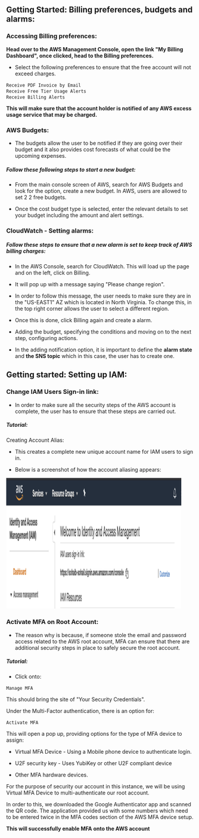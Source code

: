 ## Getting Started: Billing preferences, budgets and alarms:

### Accessing Billing preferences:

**Head over to the AWS Management Console, open the link "My Billing Dashboard", once clicked, head to the Billing preferences.**

- Select the following preferences to ensure that the free account will not exceed charges. 

```
Receive PDF Invoice by Email
Receive Free Tier Usage Alerts
Receive Billing Alerts
```

**This will make sure that the account holder is notified of any AWS excess usage service that may be charged.**
 
 
### AWS Budgets:

- The budgets allow the user to be notified if they are going over their budget and it also provides cost forecasts of what could be the upcoming expenses. 

##### **Follow these following steps to start a new budget:**

- From the main console screen of AWS, search for AWS Budgets and look for the option, create a new budget. In AWS, users are allowed to set 2 2 free budgets. 

- Once the cost budget type is selected, enter the relevant details to set your budget including the amount and alert settings. 

### CloudWatch - Setting alarms:

##### **Follow these steps to ensure that a new alarm is set to keep track of AWS billing charges:**

- In the AWS Console, search for CloudWatch. This will load up the page and on the left, click on Billing. 

- It will pop up with a message saying "Please change region".

- In order to follow this message, the user needs to make sure they are in the "US-EAST1" AZ which is located in North Virginia. To change this, in the top right corner allows the user to select a different region. 

- Once this is done, click Billing again and create a alarm. 

- Adding the budget, specifying the conditions and moving on to the next step, configuring actions.

- In the adding notification option, it is important to define the **alarm state** and **the SNS topic** which in this case, the user has to create one. 

## Getting started: Setting up IAM: 

### **Change IAM Users Sign-in link:**

- In order to make sure all the security steps of the AWS account is complete, the user has to ensure that these steps are carried out. 

##### **Tutorial:**

Creating Account Alias:

- This creates a complete new unique account name for IAM users to sign in.

- Below is a screenshot of how the account aliasing appears:

<img src="https://github.com/sohaibsohail98/AWS_Cloud_Practitioner/blob/master/Image/AWSIAMHome.png" height="350" width="470"/> 

### **Activate MFA on Root Account:**

- The reason why is because, if someone stole the email and password access related to the AWS root account, MFA can ensure that there are additional security steps in place to safely secure the root account. 

##### **Tutorial:**

- Click onto:

```
Manage MFA
```

This should bring the site of "Your Security Credentials".

Under the Multi-Factor authentication, there is an option for:

```
Activate MFA
```

This will open a pop up, providing options for the type of MFA device to assign:

- Virtual MFA Device - Using a Mobile phone device to authenticate login. 

- U2F security key - Uses YubiKey or other U2F compliant device

- Other MFA hardware devices.

For the purpose of security our account in this instance, we will be using Virtual MFA Device to multi-authenticate our root account.

In order to this, we downloaded the Google Authenticator app and scanned the QR code. The application provided us with some numbers which need to be entered twice in the MFA codes section of the AWS MFA device setup.
 
**This will successfully enable MFA onto the AWS account**
